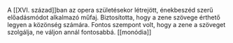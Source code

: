 A [[XVI. század]]ban az opera születésekor létrejött, énekbeszéd szerű előadásmódot alkalmazó műfaj. Biztosította, hogy a zene szövege érthető legyen a közönség számára. Fontos szempont volt, hogy a zene a szöveget szolgálja, ne váljon annál fontosabbá.
[[monódia]]